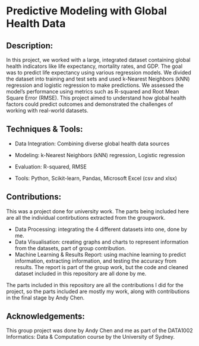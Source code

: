 # Predictive Modeling with Global Health Data

## Description:

In this project, we worked with a large, integrated dataset containing global health indicators like life expectancy, mortality rates, and GDP. The goal was to predict life expectancy using various regression models. We divided the dataset into training and test sets and used k-Nearest Neighbors (kNN) regression and logistic regression to make predictions. We assessed the model’s performance using metrics such as R-squared and Root Mean Square Error (RMSE). This project aimed to understand how global health factors could predict outcomes and demonstrated the challenges of working with real-world datasets.

## Techniques & Tools:

- Data Integration: Combining diverse global health data sources

- Modeling: k-Nearest Neighbors (kNN) regression, Logistic regression

- Evaluation: R-squared, RMSE

- Tools: Python, Scikit-learn, Pandas, Microsoft Excel (csv and xlsx)

## Contributions: 

This was a project done for university work. The parts being included here are all the individual contirbutions extracted from the groupwork.
- Data Processing: integrating the 4 different datasets into one, done by me.
- Data Visualisation: creating graphs and charts to represent information from the datasets, part of group contribution.
- Machine Learning & Results Report: using machine learning to predict information, extracting information, and testing the accuracy from results. The report is part of the group work, but the code and cleaned dataset included in this repository are all done by me.

The parts included in this repository are all the contributions I did for the project, so the parts included are mostly my work, along with contributions in the final stage by Andy Chen. 


## Acknowledgements:

This group project was done by Andy Chen and me as part of the DATA1002 Informatics: Data & Computation course by the University of Sydney. 
